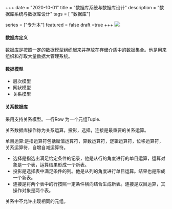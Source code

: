 +++
date = "2020-10-01"
title = "数据库系统与数据库设计"
description = "数据库系统与数据库设计"
tags = [ "数据库"]

series = ["专升本"]
featured = false
draft =true 
+++
![](https://gitee.com/lalalaxiaowifi/pictures/raw/master/image/%E6%97%A5%E5%B8%B8%E6%90%AC%E7%A0%96%E5%A4%B4.png)

#### 数据库定义
数据库是按照一定的数据模型组织起来并存放在存储介质中的数据集合。他是用来组织和存取大量数据大管理系统。
#### 数据模型

- 层次模型
- 网状模型
- 关系模型

#### 关系数据库

采用支持关系模型。一行Row 为一个元组Tuple.

关系数据库操作称为关系运算，投影，选择，连接是最重要的关系运算。

单目运算:是指运算符包括赋值运算符，算数运算符，逻辑运算符，位移运算符，关系运算符，自增自减运算符。

- 选择是指选出满足给定条件的记录，他是从行的角度进行的单目运算，运算对象是一个表，运算结果形成一个新表。
- 投影是选择表中满足条件的列。他是从列的角度进行单目运算。结果也是形成一个新表。
- 连接是将两个表中的行按照一定条件横向结合生成新表。连接是双目运算，其操作对象是两个表。



关系中不允许出现相同的元组。